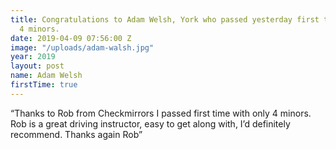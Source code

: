 ```yaml
---
title: Congratulations to Adam Welsh, York who passed yesterday first time with only
  4 minors.
date: 2019-04-09 07:56:00 Z
image: "/uploads/adam-walsh.jpg"
year: 2019
layout: post
name: Adam Welsh
firstTime: true
---
```


“Thanks to Rob from Checkmirrors I passed first time with only 4 minors. Rob is a great driving instructor, easy to get along with, I’d definitely recommend. Thanks again Rob”
